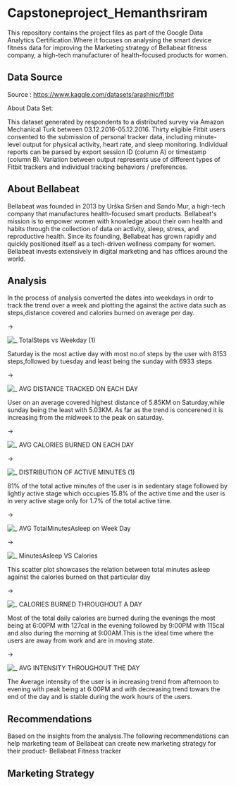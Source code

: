 # Capstoneproject_Hemanthsriram
This repository contains the project files as part of the Google Data Analytics Certification.Where it focuses on analysing the smart device fitness data for improving the Marketing strategy of Bellabeat fitness company, a high-tech manufacturer of health-focused products for women.

## Data Source

Source : https://www.kaggle.com/datasets/arashnic/fitbit

About Data Set:

This dataset generated by respondents to a distributed survey via Amazon Mechanical Turk between 03.12.2016-05.12.2016. Thirty eligible Fitbit users consented to the submission of personal tracker data, including minute-level output for physical activity, heart rate, and sleep monitoring. Individual reports can be parsed by export session ID (column A) or timestamp (column B). Variation between output represents use of different types of Fitbit trackers and individual tracking behaviors / preferences.

## About Bellabeat

Bellabeat was founded in 2013 by Urška Sršen and Sando Mur, a high-tech company that manufactures health-focused smart products. Bellabeat's mission is to empower women with knowledge about their own health and habits through the collection of data on activity, sleep, stress, and reproductive health. Since its founding, Bellabeat has grown rapidly and quickly positioned itself as a tech-driven wellness company for women. Bellabeat invests extensively in digital marketing and has offices around the world.

## Analysis

In the process of analysis converted the dates into weekdays in ordr to track the trend over a week and plotting the against the active data such as steps,distance covered and calories burned on average per day.

->

![_                    TotalSteps vs  Weekday (1)](https://user-images.githubusercontent.com/125556264/226158222-a9883ead-c37e-4583-b908-886244a72d0d.png)

Saturday is the most active day with most no.of steps by the user with 8153 steps,followed by tuesday and least being the sunday with 6933 steps

->

![_     AVG DISTANCE TRACKED ON EACH DAY](https://user-images.githubusercontent.com/125556264/226158899-65c5b60f-29cd-4b6b-b0bb-3ba5c16d71d1.png)

User on an average covered highest distance of 5.85KM on Saturday,while sunday being the least with 5.03KM. As far as the trend is concerened it is increasing from the midweek to the peak on saturday.

->

![_   AVG CALORIES BURNED ON EACH DAY](https://user-images.githubusercontent.com/125556264/226159189-37132266-23d7-4d03-af33-7b7c2879fd5f.png)


->

![_            DISTRIBUTION OF ACTIVE MINUTES (1)](https://user-images.githubusercontent.com/125556264/226159203-36b90630-6d86-4336-a331-f9ee115479ac.png)

81% of the total active minutes of the user is in sedentary stage followed by lightly active stage which occupies 15.8% of the active time and the user is in very active stage only for 1.7% of the total active time.

->

![_       AVG TotalMinutesAsleep on Week Day](https://user-images.githubusercontent.com/125556264/226159226-3af713bd-16bd-48ee-86de-aad2d26ac666.png)


->

![_                 MinutesAsleep VS Calories](https://user-images.githubusercontent.com/125556264/226159235-399b1536-cacc-41bc-9096-75dc09a5c16c.png)

This scatter plot showcases the relation between total minutes asleep against the calories burned on that particular day

->

![_   CALORIES BURNED THROUGHOUT A DAY](https://user-images.githubusercontent.com/125556264/226159245-466fb4cd-31c0-4a6b-a0e7-ea070dd3f011.png)

Most of the total daily calories are burned during the evenings the most being at 6:00PM with 127cal in the evening followed by 9:00PM with 115cal and also during the morning at 9:00AM.This is the ideal time where the users are away from work and are in moving state.

->

![_ AVG INTENSITY THROUGHOUT THE DAY](https://user-images.githubusercontent.com/125556264/226159258-dec59b28-e945-4b54-a840-cb08d3891e7e.png)

The Average intensity of the user is in increasing trend from afternoon to evening with peak being at 6:00PM and with decreasing trend towars the end of the day and is stable during the work hours of the users.

## Recommendations
 
Based on the insights from the analysis.The following recommendations can help marketing team of Bellabeat can create new marketing strategy for their product- Bellabeat Fitness tracker

## Marketing Strategy

